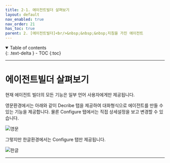 ```yaml
---
title: 2-1. 에이전트빌더 살펴보기
layout: default
nav_enabled: true
nav_order: 21
has_toc: true
parent: 2. [에이전트빌더]<br/>&nbsp;&nbsp;&nbsp;지침을 가진 에이전트
---
```


<details open markdown="block">
  <summary>
    Table of contents
  </summary>
  {: .text-delta }
- TOC
{:toc}
</details>

---

# 에이전트빌더 살펴보기

현재 에이전트 빌더의 모든 기능은 일부 언어 사용자에게만 제공됩니다.

영문환경에서는 아래와 같이 Decribe 탭을 제공하여 대화형식으로 에이전트를 만들 수 있는 기능을 제공합니다. 물론 Configure 탭에서는 직접 상세설정을 보고 변경할 수 있습니다.

![영문](../assets/20/21-01.png)

그렇지만 한글환경에서는 Configure 탭만 제공됩니다.

![한글](../assets/20/21-02.png)

---

